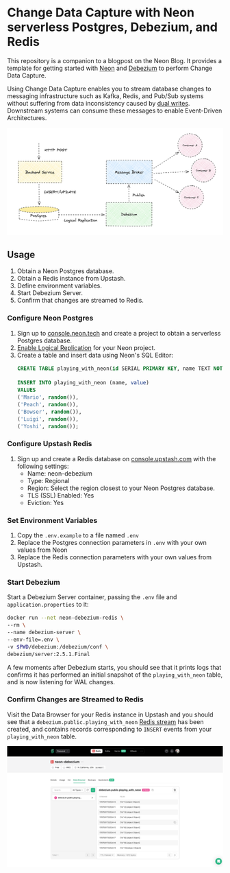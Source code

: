# Change Data Capture with Neon serverless Postgres, Debezium, and Redis

This repository is a companion to a blogpost on the Neon Blog. It provides a
template for getting started with [Neon](https://neon.tech) and
[Debezium](https://debezium.io) to perform Change Data Capture.

Using Change Data Capture enables you to stream database changes to messaging
infrastructure such as Kafka, Redis, and Pub/Sub systems without suffering
from data inconsistency caused by [dual writes](https://thorben-janssen.com/dual-writes/). Downstream systems can consume these messages to enable Event-Driven Architectures.

![Architecture that shows Debezium consuming changes from a Neon Postgres database and streaming the changes to Redis](/images/architecture.png)

## Usage

1. Obtain a Neon Postgres database.
2. Obtain a Redis instance from Upstash.
3. Define environment variables.
4. Start Debezium Server.
5. Confirm that changes are streamed to Redis.

### Configure Neon Postgres

1. Sign up to [console.neon.tech](https://console.neon.tech/) and create a project to obtain a serverless Postgres database.
1. [Enable Logical Replication](https://neon.tech/docs/guides/logical-replication-concepts#enabling-logical-replication) for your Neon project.
1. Create a table and insert data using Neon's SQL Editor:
    ```sql
    CREATE TABLE playing_with_neon(id SERIAL PRIMARY KEY, name TEXT NOT NULL, value REAL);

    INSERT INTO playing_with_neon (name, value)
    VALUES 
    ('Mario', random()),
    ('Peach', random()),
    ('Bowser', random()),
    ('Luigi', random()),
    ('Yoshi', random());
    ```

### Configure Upstash Redis

1. Sign up and create a Redis database on [console.upstash.com](https://console.upstash.com/) with the following settings:
    * Name: neon-debezium
    * Type:  Regional
    * Region: Select the region closest to your Neon Postgres database.
    * TLS (SSL) Enabled: Yes
    * Eviction: Yes

### Set Environment Variables

1. Copy the `.env.example` to a file named `.env`
1. Replace the Postgres connection parameters in `.env` with your own values from Neon
1. Replace the Redis connection parameters with your own values from Upstash.

### Start Debezium

Start a Debezium Server container, passing the `.env` file and
`application.properties` to it:

```bash
docker run --net neon-debezium-redis \
--rm \
--name debezium-server \
--env-file=.env \
-v $PWD/debezium:/debezium/conf \
debezium/server:2.5.1.Final
```

A few moments after Debezium starts, you should see that it prints logs that
confirms it has performed an initial snapshot of the `playing_with_neon` table,
and is now listening for WAL changes.

### Confirm Changes are Streamed to Redis

Visit the Data Browser for your Redis instance in Upstash and you should see
that a `debezium.public.playing_with_neon` [Redis stream](https://redis.io/docs/data-types/streams/)
has been created, and contains records corresponding to `INSERT` events from
your `playing_with_neon` table.

![](/images/upstash-data-browser.png)
